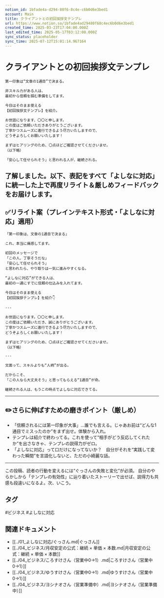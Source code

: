```yaml
---
notion_id: 1bfade4a-d294-80f6-8c4e-c6b0d6e3bed1
account: Main
title: クライアントとの初回挨拶文テンプレ
url: https://www.notion.so/1bfade4ad29480f68c4ec6b0d6e3bed1
created_time: 2025-03-23T17:04:00.000Z
last_edited_time: 2025-05-17T03:12:00.000Z
sync_status: placeholder
sync_time: 2025-07-12T15:01:14.967164
---
```

# クライアントとの初回挨拶文テンプレ

```plain text
第一印象は“文章の1通目”で決まる。

非スキル力がある人は、
最初から信頼を掴む準備をしてます。

今日はそのまま使える
【初回挨拶文テンプレ】を紹介。

お世話になります、〇〇と申します。
この度はご依頼いただきありがとうございます。
丁寧かつスムーズに進行できるよう尽力いたしますので、
どうぞよろしくお願いいたします！

まずはヒアリングのため、〇点ほどご確認させてくださいませ。
（以下略）

「安心して任せられそう」と思われる人が、継続される。
```
了解しました。以下、表記をすべて「よしなに対応」に統一した上で再度リライト＆厳しめフィードバックをお届けします。
---
## ✅リライト案（プレインテキスト形式・「よしなに対応」適用）
```plain text
「第一印象は、文章の1通目で決まる」

これ、本当に痛感してます。

初回のメッセージで
「この人、丁寧そうだな」
「安心して任せられそう」
と思われたら、やり取りは一気に進みやすくなる。

“よしなに対応”ができる人は、
最初の一通にすでに信頼の仕込みを入れてます。

今日はそのまま使える
【初回挨拶テンプレ】を紹介👇

---

お世話になります。〇〇と申します。
この度はご依頼いただき、誠にありがとうございます。
丁寧かつスムーズに進行できるよう尽力いたしますので、
どうぞよろしくお願いいたします！

まずはヒアリングのため、〇点ほどご確認させてくださいませ。
（以下略）

---

文面って、スキルよりも“人柄”が出る。

だからこそ、
「この人なら大丈夫そう」と思ってもらえる“1通目”が命。

継続される人は、もうこの時点でよしなに対応できてる。

```
---
## ✏️さらに伸ばすための磨きポイント（厳しめ）
- 「信頼されるには第一印象が大事」…誰でも言える。じゃあお前は“どんな1通目でミスったのか”をまず出せ。体験から入れ。
- テンプレは紹介で終わってる。これを使って“相手がどう反応してくれたか”を出さなきゃ、テンプレの説得力がゼロ。
- 「よしなに対応」って口だけになってないか？　自分がそれを“実践して変わった瞬間”を言語化しないと、ただの小綺麗な話。
---
この投稿、読者の行動を変えるには“ぐっさんの失敗と変化”が必須。
自分のやらかしから「テンプレの有効性」に辿り着いたストーリーで出せば、説得力も共感も段違いになるよ。次、いこう。

## タグ

#ビジネス #よしなに対応 

## 関連ドキュメント

- [[../01_よしなに対応/ぐっさん.md|ぐっさん]]
- [[../04_ビジネス/月収安定の公式：継続 × 単価 × 本数.md|月収安定の公式：継続 × 単価 × 本数]]
- [[../04_ビジネス/ころすけさん（営業中0→1）.md|ころすけさん（営業中0→1）]]
- [[../04_ビジネス/ゆうすけさん（営業中0→1）.md|ゆうすけさん（営業中0→1）]]
- [[../04_ビジネス/ヨシナオさん（営業準備中）.md|ヨシナオさん（営業準備中）]]
